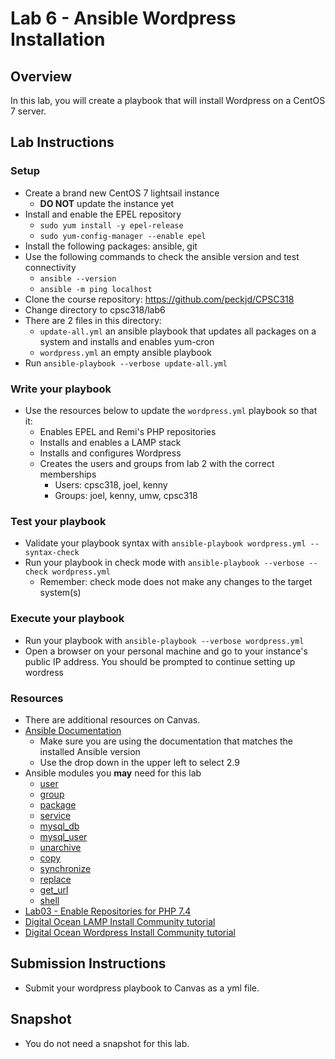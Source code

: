 # Lab 6 - Ansible Wordpress Installation

## Overview
In this lab, you will create a playbook that will install Wordpress on a CentOS 7 server. 

## Lab Instructions

### Setup

- Create a brand new CentOS 7 lightsail instance
    - **DO NOT** update the instance yet
- Install and enable the EPEL repository
    - `sudo yum install -y epel-release`
    - `sudo yum-config-manager --enable epel`
- Install the following packages: ansible, git
- Use the following commands to check the ansible version and test connectivity
    - `ansible --version`
    - `ansible -m ping localhost`
- Clone the course repository: https://github.com/peckjd/CPSC318
- Change directory to cpsc318/lab6
- There are 2 files in this directory:
    - `update-all.yml` an ansible playbook that updates all packages on a system and installs and enables yum-cron
    - `wordpress.yml` an empty ansible playbook
- Run `ansible-playbook --verbose update-all.yml`

### Write your playbook
- Use the resources below to update the `wordpress.yml` playbook so that it:
    - Enables EPEL and Remi's PHP repositories
    - Installs and enables a LAMP stack
    - Installs and configures Wordpress
    - Creates the users and groups from lab 2 with the correct memberships
        - Users: cpsc318, joel, kenny
        - Groups: joel, kenny, umw, cpsc318

### Test your playbook 
- Validate your playbook syntax with `ansible-playbook wordpress.yml --syntax-check` 
- Run your playbook in check mode with `ansible-playbook --verbose --check wordpress.yml` 
    - Remember: check mode does not make any changes to the target system(s)

### Execute your playbook
- Run your playbook with `ansible-playbook --verbose wordpress.yml` 
- Open a browser on your personal machine and go to your instance's public IP address. You should be prompted to continue setting up wordress

### Resources
- There are additional resources on Canvas.
- [Ansible Documentation](https://docs.ansible.com/ansible/2.9/modules/modules_by_category.html)
    - Make sure you are using the documentation that matches the installed Ansible version 
    - Use the drop down in the upper left to select 2.9
- Ansible modules you **may** need for this lab
    - [user](https://docs.ansible.com/ansible/2.9/modules/user_module.html)
    - [group](https://docs.ansible.com/ansible/2.9/modules/group_module.html)
    - [package](https://docs.ansible.com/ansible/2.9/modules/package_module.html)
    - [service](https://docs.ansible.com/ansible/2.9/modules/service_module.html)
    - [mysql_db](https://docs.ansible.com/ansible/2.9/modules/mysql_db_module.html)
    - [mysql_user](https://docs.ansible.com/ansible/2.9/modules/mysql_user_module.html)
    - [unarchive](https://docs.ansible.com/ansible/2.9/modules/unarchive_module.html)
    - [copy](https://docs.ansible.com/ansible/2.9/modules/copy_module.html)
    - [synchronize](https://docs.ansible.com/ansible/2.9/modules/synchronize_module.html)
    - [replace](https://docs.ansible.com/ansible/2.9/modules/replace_module.html)
    - [get_url](https://docs.ansible.com/ansible/latest/collections/ansible/builtin/get_url_module.html)
    - [shell](https://docs.ansible.com/ansible/2.9/modules/shell_module.html)
- [Lab03 - Enable Repositories for PHP 7.4](https://github.com/peckjd/cpsc318/tree/main/lab03#enable-repositories-for-php-74)
- [Digital Ocean LAMP Install Community tutorial](https://www.digitalocean.com/community/tutorials/how-to-install-linux-apache-mysql-php-lamp-stack-on-centos-7)
- [Digital Ocean Wordpress Install Community tutorial](https://www.digitalocean.com/community/tutorials/how-to-install-wordpress-on-centos-7)

## Submission Instructions

- Submit your wordpress playbook to Canvas as a yml file.

## Snapshot

- You do not need a snapshot for this lab.